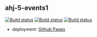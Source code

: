 ahj-5-events1
----------------

[![Build status](https://ci.appveyor.com/api/projects/status/0te8y55oc4mgxwab?svg=true)](https://ci.appveyor.com/project/anikolaevski/ahj-5-events1)
[![Build status](https://ci.appveyor.com/api/projects/status/0te8y55oc4mgxwab/branch/master?svg=true)](https://ci.appveyor.com/project/anikolaevski/ahj-5-events1/branch/master)
[![Build status](https://ci.appveyor.com/api/projects/status/0te8y55oc4mgxwab/branch/gh-pages?svg=true)](https://ci.appveyor.com/project/anikolaevski/ahj-5-events1/branch/gh-pages)

- deployment: <a href="https://anikolaevski.github.io/ahj-5-events1/">Github Pages</a>

